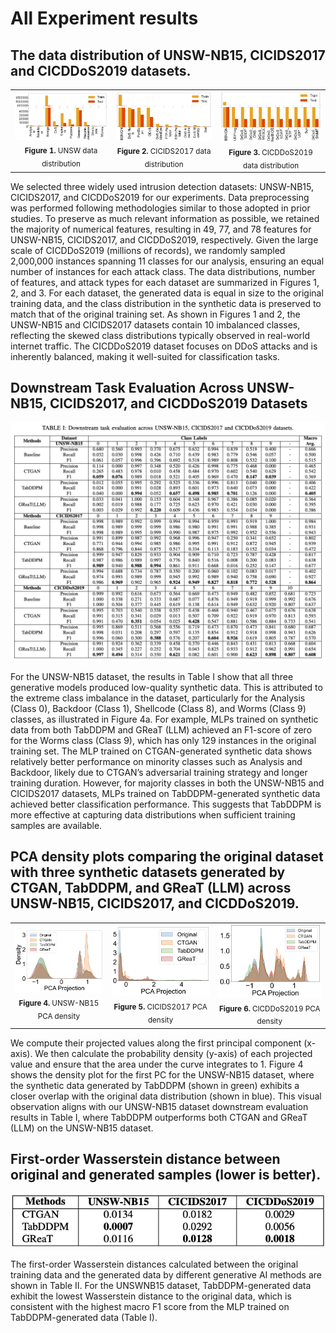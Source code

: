 # All Experiment results 

## The data distribution of UNSW-NB15, CICIDS2017 and CICDDoS2019 datasets.
<table>
  <tr>
    <td align="center">
      <img src="UNSW_data_distribution.png" width="300"/><br>
      <sub><b>Figure 1.</b> UNSW data distribution </sub>
    </td>
    <td align="center">
      <img src="CICIDS_data_distribution.png" width="300"/><br>
      <sub><b>Figure 2.</b> CICIDS2017 data distribution </sub>
    </td>
    <td align="center">
      <img src="CICDDoS2019_data_distribution.png" width="300"/><br>
      <sub><b>Figure 3.</b> CICDDoS2019 data distribution </sub>
    </td>
  </tr>
</table>
We selected three widely used intrusion detection datasets: UNSW-NB15, CICIDS2017, and CICDDoS2019 for our experiments. Data preprocessing was performed following methodologies similar to those adopted in prior studies. To preserve as much relevant information as possible, we retained the majority of numerical features, resulting in 49, 77, and 78 features for UNSW-NB15, CICIDS2017, and CICDDoS2019, respectively. Given the large scale of CICDDoS2019 (millions of records), we randomly sampled 2,000,000 instances spanning 11 classes for our analysis, ensuring an equal number of instances for each attack class. The data distributions, number of features, and attack types for each dataset are summarized in Figures 1, 2, and 3. For each dataset, the generated data is equal in size to the original training data, and the class distribution in the synthetic data is preserved to match that of the original training set. As shown in Figures 1 and 2, the UNSW-NB15 and CICIDS2017 datasets contain 10 imbalanced  classes, reflecting the skewed class distributions typically observed in real-world internet traffic. The CICDDoS2019 dataset focuses on DDoS attacks and is inherently balanced, making it well-suited for classification tasks.



## Downstream Task Evaluation Across UNSW-NB15, CICIDS2017, and CICDDoS2019 Datasets

![My Figure](Downstream_task_evaluation.png)

For the UNSW-NB15 dataset, the results in Table I show that all three generative models produced low-quality synthetic data. This is attributed to the extreme class imbalance in the dataset, particularly for the Analysis (Class 0), Backdoor (Class 1), Shellcode (Class 8), and Worms (Class 9) classes, as illustrated in Figure 4a. For example, MLPs trained on synthetic data from both TabDDPM and GReaT (LLM) achieved an F1-score of zero for the Worms class (Class 9), which has only 129 instances in the original training set. The MLP trained on CTGAN-generated synthetic data shows relatively better performance on minority classes such as Analysis and Backdoor, likely due to CTGAN’s adversarial training strategy and longer training duration. However, for majority classes in both the UNSW-NB15 and CICIDS2017 datasets, MLPs trained on TabDDPM-generated synthetic data achieved better classification performance. This suggests that TabDDPM is more effective at capturing data distributions when sufficient training samples are available.


## PCA density plots comparing the original dataset with three synthetic datasets generated by CTGAN, TabDDPM, and GReaT (LLM) across UNSW-NB15, CICIDS2017, and CICDDoS2019.
<table>
  <tr>
    <td align="center">
      <img src="UNSW_comparison.png" width="300"/><br>
      <sub><b>Figure 4.</b> UNSW-NB15 PCA density </sub>
    </td>
    <td align="center">
      <img src="CICIDS2017_comparison.png" width="300"/><br>
      <sub><b>Figure 5.</b> CICIDS2017 PCA density </sub>
    </td>
    <td align="center">
      <img src="CICDDoS2019_comparison.png" width="300"/><br>
      <sub><b>Figure 6.</b> CICDDoS2019 PCA density </sub>
    </td>
  </tr>
</table>

We compute their projected values along the first principal component (x-axis). We then calculate the probability density (y-axis) of each projected value and ensure that the area under the curve integrates to 1.
Figure 4 shows the density plot for the first PC for the UNSW-NB15 dataset, where the synthetic data generated by TabDDPM (shown in green) exhibits a closer overlap with the original data distribution (shown in blue). This visual observation aligns with our UNSW-NB15 dataset downstream evaluation results in Table I, where TabDDPM outperforms both CTGAN and GReaT (LLM) on the UNSW-NB15 dataset.


## First-order Wasserstein distance between original and generated samples (lower is better).
![My Figure](Wasserstein_distance.png)

The first-order Wasserstein distances calculated between the original training data and the generated data by different generative AI methods are shown in Table II. For the UNSWNB15 dataset, TabDDPM-generated data exhibit the lowest Wasserstein distance to the original data, which is consistent with the highest macro F1 score from the MLP trained on TabDDPM-generated data (Table I). 
